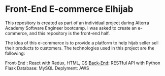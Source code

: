 # Front-End E-commerce Elhijab

This repository is created as part of an individual project during Alterra Academy Software Engineer bootcamp. I was asked to create an e-commerce, and this repository is the front-end half.

The idea of this e-commerce is to provide a platform to help hijab seller sell their products to customers. The technologies used in this project are the following:

Front-End : React with Redux, HTML, CS
[Back-End](https://github.com/Bagas17k/Portfolio-E-Commerce): RESTful API with Python Flask
Database: MySQL
Deplyment: AWS
